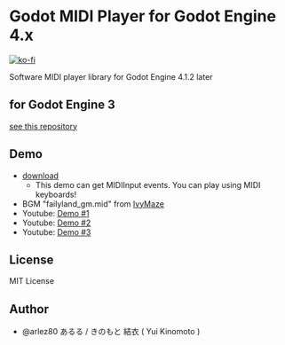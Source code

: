 # Godot MIDI Player for Godot Engine 4.x

[![ko-fi](https://ko-fi.com/img/githubbutton_sm.svg)](https://ko-fi.com/E1E44AWTA)

Software MIDI player library for Godot Engine 4.1.2 later

## for Godot Engine 3

[see this repository](https://bitbucket.org/arlez80/godot-midi-player)

## Demo

* [download](https://bitbucket.org/arlez80/godot-midi-player-g4/downloads/demo.zip)
	* This demo can get MIDIInput events. You can play using MIDI keyboards!
* BGM "failyland_gm.mid" from [IvyMaze]( http://ivymaze.sakura.ne.jp/ )
* Youtube: [Demo #1](https://www.youtube.com/watch?v=SdrU4uRepVs)
* Youtube: [Demo #2](https://www.youtube.com/watch?v=nn21P3eI4hs)
* Youtube: [Demo #3](https://www.youtube.com/watch?v=dAYfFH-Fq2o)

## License

MIT License

## Author

* @arlez80 あるる / きのもと 結衣 ( Yui Kinomoto )
